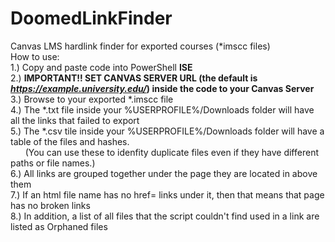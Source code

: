 # DoomedLinkFinder
Canvas LMS hardlink finder for exported courses (*imscc files)<br>
How to use:<br>
1.)  Copy and paste code into PowerShell <b>ISE</b><br>
2.)  <b>IMPORTANT!!  SET CANVAS SERVER URL (the default is <i>https://example.university.edu/</i>) inside the code to your Canvas Server</b><br>
3.)  Browse to your exported *.imscc file<br>
4.)  The *.txt file inside your %USERPROFILE%/Downloads folder will have all the links that failed to export<br>
5.)  The *.csv tile inside your %USERPROFILE%/Downloads folder will have a table of the files and hashes.<br>
&nbsp;&nbsp;&nbsp;&nbsp;&nbsp;&nbsp;(You can use these to idenfity duplicate files even if they have different paths or file names.)<br>
6.)  All links are grouped together under the page they are located in above them<br>
7.)  If an html file name has no href= links under it, then that means that page has no broken links<br>
8.)  In addition, a list of all files that the script couldn't find used in a link are listed as Orphaned files<br><br>
